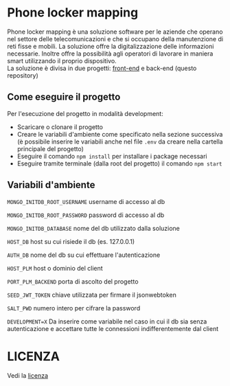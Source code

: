 # Phone locker mapping
Phone locker mapping è una soluzione software per le aziende che operano nel settore delle telecomunicazioni
e che si occupano della manutenzione di reti fisse e mobili.
La soluzione offre la digitalizzazione delle informazioni necessarie. Inoltre offre la possibilità agli
operatori di lavorare in maniera smart utilizzando il proprio dispositivo.  
La soluzione è divisa in due progetti: [front-end](https://github.com/aldominasi/phone-locker-mapping.pwa)
e back-end (questo repository)

## Come eseguire il progetto

Per l'esecuzione del progetto in modalità development:
- Scaricare o clonare il progetto
- Creare le variabili d'ambiente come specificato nella sezione successiva (è possibile inserire le variabili anche nel file `.env` da creare nella cartella principale del progetto) 
- Eseguire il comando `npm install` per installare i package necessari
- Eseguire tramite terminale (dalla root del progetto) il comando `npm start`

## Variabili d'ambiente
`MONGO_INITDB_ROOT_USERNAME` username di accesso al db    

`MONGO_INITDB_ROOT_PASSWORD` password di accesso al db   

`MONGO_INITDB_DATABASE` nome del db utilizzato dalla soluzione

`HOST_DB` host su cui risiede il db (es. 127.0.0.1)

`AUTH_DB` nome del db su cui effettuare l'autenticazione

`HOST_PLM` host o dominio del client

`PORT_PLM_BACKEND` porta di ascolto del progetto

`SEED_JWT_TOKEN` chiave utilizzata per firmare il jsonwebtoken     

`SALT_PWD` numero intero per cifrare la password

`DEVELOPMENT=X` Da inserire come variabile nel caso in cui il db sia senza autenticazione e accettare tutte
le connessioni indifferentemente dal client

# LICENZA
Vedi la [licenza](https://github.com/aldominasi/phone-locker-mapping-backend/blob/main/LICENSE)
